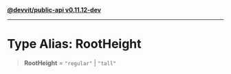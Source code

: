 [**@devvit/public-api v0.11.12-dev**](../../../../../../README.md)

---

# Type Alias: RootHeight

> **RootHeight** = `"regular"` \| `"tall"`
